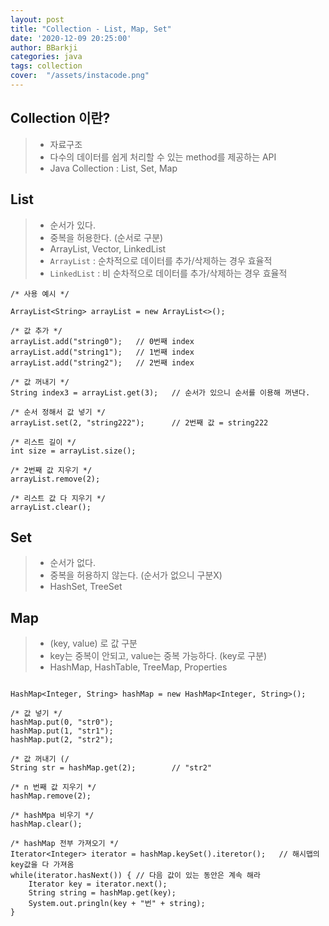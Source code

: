 ```yaml
---
layout: post
title: "Collection - List, Map, Set"
date: '2020-12-09 20:25:00'
author: BBarkji
categories: java
tags: collection
cover:  "/assets/instacode.png"
---
```



## Collection 이란?

>* 자료구조
>* 다수의 데이터를 쉽게 처리할 수 있는 method를 제공하는 API
>* Java Collection : List, Set, Map


## List

>* 순서가 있다. 
>* 중복을 허용한다. (순서로 구분)
>* ArrayList, Vector, LinkedList
>* `ArrayList` : 순차적으로 데이터를 추가/삭제하는 경우 효율적
>* `LinkedList` : 비 순차적으로 데이터를 추가/삭제하는 경우 효율적

```
/* 사용 예시 */

ArrayList<String> arrayList = new ArrayList<>();

/* 값 추가 */
arrayList.add("string0");	// 0번째 index
arrayList.add("string1");	// 1번째 index
arrayList.add("string2");	// 2번째 index

/* 값 꺼내기 */
String index3 = arrayList.get(3);	// 순서가 있으니 순서를 이용해 꺼낸다.

/* 순서 정해서 값 넣기 */
arrayList.set(2, "string222");		// 2번째 값 = string222

/* 리스트 길이 */
int size = arrayList.size();

/* 2번째 값 지우기 */
arrayList.remove(2);

/* 리스트 값 다 지우기 */
arrayList.clear();

```


## Set

>* 순서가 없다.
>* 중복을 허용하지 않는다. (순서가 없으니 구분X)
>* HashSet, TreeSet


## Map

>* (key, value) 로 값 구분
>* key는 중복이 안되고, value는 중복 가능하다. (key로 구분)
>* HashMap, HashTable, TreeMap, Properties

```

HashMap<Integer, String> hashMap = new HashMap<Integer, String>();

/* 값 넣기 */
hashMap.put(0, "str0");
hashMap.put(1, "str1");
hashMap.put(2, "str2");

/* 값 꺼내기 (/
String str = hashMap.get(2);		// "str2"

/* n 번째 값 지우기 */
hashMap.remove(2);

/* hashMpa 비우기 */
hashMap.clear();

/* hashMap 전부 가져오기 */
Iterator<Integer> iterator = hashMap.keySet().iteretor();	// 해시맵의 key값을 다 가져옴
while(iterator.hasNext()) {	// 다음 값이 있는 동안은 계속 해라
	Iterator key = iterator.next();
	String string = hashMap.get(key);
	System.out.pringln(key + "번" + string);
}

 
```
